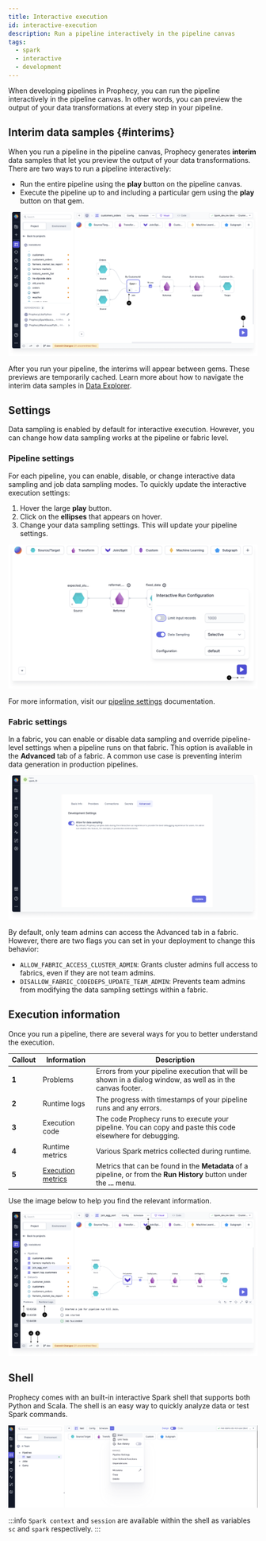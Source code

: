```yaml
---
title: Interactive execution
id: interactive-execution
description: Run a pipeline interactively in the pipeline canvas
tags:
  - spark
  - interactive
  - development
---
```


When developing pipelines in Prophecy, you can run the pipeline interactively in the pipeline canvas. In other words, you can preview the output of your data transformations at every step in your pipeline.

## Interim data samples {#interims}

When you run a pipeline in the pipeline canvas, Prophecy generates **interim** data samples that let you preview the output of your data transformations. There are two ways to run a pipeline interactively:

- Run the entire pipeline using the **play** button on the pipeline canvas.
- Execute the pipeline up to and including a particular gem using the **play** button on that gem.

![Interactive run options](img/interactive-execution-play-options.png)

After you run your pipeline, the interims will appear between gems. These previews are temporarily cached. Learn more about how to navigate the interim data samples in [Data Explorer](docs/Spark/data-explorer/data-explorer.md).

## Settings

Data sampling is enabled by default for interactive execution. However, you can change how data sampling works at the pipeline or fabric level.

### Pipeline settings

For each pipeline, you can enable, disable, or change interactive data sampling and job data sampling modes. To quickly update the interactive execution settings:

1. Hover the large **play** button.
1. Click on the **ellipses** that appears on hover.
1. Change your data sampling settings. This will update your pipeline settings.

![Interactive run configuration](img/interactive-run-config.png)

For more information, visit our [pipeline settings](docs/Spark/pipelines/pipeline-settings.md#run-settings) documentation.

### Fabric settings

In a fabric, you can enable or disable data sampling and override pipeline-level settings when a pipeline runs on that fabric. This option is available in the **Advanced** tab of a fabric. A common use case is preventing interim data generation in production pipelines.

![Create a new model test](./img/limit-data-preview-interims.png)

By default, only team admins can access the Advanced tab in a fabric. However, there are two flags you can set in your deployment to change this behavior:

- `ALLOW_FABRIC_ACCESS_CLUSTER_ADMIN`: Grants cluster admins full access to fabrics, even if they are not team admins.
- `DISALLOW_FABRIC_CODEDEPS_UPDATE_TEAM_ADMIN`: Prevents team admins from modifying the data sampling settings within a fabric.

## Execution information

Once you run a pipeline, there are several ways for you to better understand the execution.

| Callout | Information                                                    | Description                                                                                                             |
| ------- | -------------------------------------------------------------- | ----------------------------------------------------------------------------------------------------------------------- |
| **1**   | Problems                                                       | Errors from your pipeline execution that will be shown in a dialog window, as well as in the canvas footer.             |
| **2**   | Runtime logs                                                   | The progress with timestamps of your pipeline runs and any errors.                                                      |
| **3**   | Execution code                                                 | The code Prophecy runs to execute your pipeline. You can copy and paste this code elsewhere for debugging.              |
| **4**   | Runtime metrics                                                | Various Spark metrics collected during runtime.                                                                         |
| **5**   | [Execution metrics](docs/Spark/execution/execution-metrics.md) | Metrics that can be found in the **Metadata** of a pipeline, or from the **Run History** button under the **...** menu. |

Use the image below to help you find the relevant information.

![Execution information](./img/run-info.png)

## Shell

Prophecy comes with an built-in interactive Spark shell that supports both Python and Scala. The shell is an easy way to quickly analyze data or test Spark commands.

![Interactive execution](./img/int_exc_1.png)

:::info
`Spark context` and `session` are available within the shell as variables `sc` and `spark` respectively.
:::
